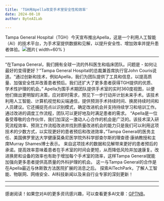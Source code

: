 ```yaml
---
title: 'TGH用Apella改变手术室安全性和效率'
date: 2024-08-10
author: ByteAILab

---
```


Tampa General Hospital（TGH）今天宣布推出Apella，这是一个利用人工智能（AI）的技术平台，为手术室提供数据和见解，以提升安全性、增加效率并提升患者体验。![图片](https://ai-techpark.com/wp-content/uploads/2024/08/TGH-Transfo-960x540.jpg){ width=60% }

---

“在Tampa General，我们拥有全球一流的外科医生和临床团队。问题是 - 如何让最好的变得更好？”Tampa General Hospital的总裁兼首席执行官John Couris说道。“通过创新和技术，例如Apella，我们为团队提供了工具和信息，以提高质量、加强安全性并改善患者预后。我们还扩大了更多患者获得TGH提供的优质、学术性护理的机会。”
Apella为围手术期团队提供手术室的实时360度视图，以便他们做出更明智的决策，应对即时需求，预见下一步行动并计划未来手术。该技术利用人工智能、计算机视觉和尖端通信，提供预测手术持续时间、换房持续时间和人员建议。它还捕捉亮点以识别模式，确定改进机会并支持持续学习和培训工作。通过改进的调度工作流程，团队可以更好地及时满足患者的需求。
“Apella是一位备受尊敬的合作伙伴，我们加深这一激动人心合作的机会是广泛的。该技术深入研究流程效率、预测工作流程改进并找到质量改进机会的能力只是我们可以利用这项技术的少数方式，以实现更好的患者预后和改进效率，”Tampa General的医务主任、美国佛罗里达大学健康莫桑尼医学院外科学部查尔斯的理查德·康纳教授和主席Murray Shames博士表示。
来自这项技术的数据和见解带来更好的患者预后的承诺。提高效率意味着患者在手术室的时间会更短，从而降低风险并加速康复。改进换房和设备的效率也有助于增加每个手术室的效率，这样Tampa General就能加强向更多患者提供高质量的外科护理的机会。
这一与Tampa General的合作是在Apella最近与休斯敦方法医院扩展的消息之后。
探索AITechPark，了解人工智能、物联网、网络安全、AI科技新闻以及来自行业专家的深刻更新！

---
---
感谢阅读！如果您对AI的更多资讯感兴趣，可以查看更多AI文章：[GPTNB](https://gptnb.com)。